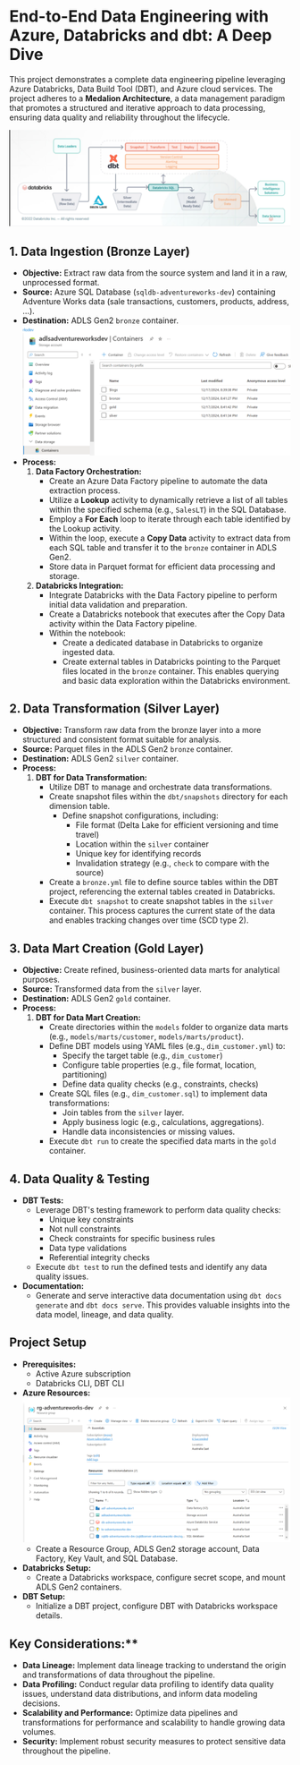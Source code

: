 # End-to-End Data Engineering with Azure, Databricks and dbt: A Deep Dive

This project demonstrates a complete data engineering pipeline leveraging Azure Databricks, Data Build Tool (DBT), and Azure cloud services. The project adheres to a **Medalion Architecture**, a data management paradigm that promotes a structured and iterative approach to data processing, ensuring data quality and reliability throughout the lifecycle.

![Medalion Architecture.png](https://github.com/phungthibacha/adventureworks_dbt_databricks/blob/master/Medalion%20Architecture.png)

## 1. Data Ingestion (Bronze Layer)

* **Objective:** Extract raw data from the source system and land it in a raw, unprocessed format.
* **Source:** Azure SQL Database (`sqldb-adventureworks-dev`) containing Adventure Works data (sale transactions, customers, products, address, ...).
* **Destination:** ADLS Gen2 `bronze` container.
![ADLS Gen 2 Storage.png](https://github.com/phungthibacha/adventureworks_dbt_databricks/blob/master/ADLS%20Gen%202%20Storage.png)
* **Process:**
    1. **Data Factory Orchestration:**
        - Create an Azure Data Factory pipeline to automate the data extraction process.
        - Utilize a **Lookup** activity to dynamically retrieve a list of all tables within the specified schema (e.g., `SalesLT`) in the SQL Database.
        - Employ a **For Each** loop to iterate through each table identified by the Lookup activity.
        - Within the loop, execute a **Copy Data** activity to extract data from each SQL table and transfer it to the `bronze` container in ADLS Gen2.
        - Store data in Parquet format for efficient data processing and storage.
    2. **Databricks Integration:**
        - Integrate Databricks with the Data Factory pipeline to perform initial data validation and preparation.
        - Create a Databricks notebook that executes after the Copy Data activity within the Data Factory pipeline.
        - Within the notebook:
            - Create a dedicated database in Databricks to organize ingested data.
            - Create external tables in Databricks pointing to the Parquet files located in the `bronze` container. This enables querying and basic data exploration within the Databricks environment.

## 2. Data Transformation (Silver Layer)

* **Objective:** Transform raw data from the bronze layer into a more structured and consistent format suitable for analysis.
* **Source:** Parquet files in the ADLS Gen2 `bronze` container.
* **Destination:** ADLS Gen2 `silver` container.
* **Process:**
    1. **DBT for Data Transformation:**
        - Utilize DBT to manage and orchestrate data transformations.
        - Create snapshot files within the `dbt/snapshots` directory for each dimension table. 
            - Define snapshot configurations, including:
                - File format (Delta Lake for efficient versioning and time travel)
                - Location within the `silver` container
                - Unique key for identifying records
                - Invalidation strategy (e.g., `check` to compare with the source)
        - Create a `bronze.yml` file to define source tables within the DBT project, referencing the external tables created in Databricks.
        - Execute `dbt snapshot` to create snapshot tables in the `silver` container. This process captures the current state of the data and enables tracking changes over time (SCD type 2).

## 3. Data Mart Creation (Gold Layer)

* **Objective:** Create refined, business-oriented data marts for analytical purposes.
* **Source:** Transformed data from the `silver` layer.
* **Destination:** ADLS Gen2 `gold` container.
* **Process:**
    1. **DBT for Data Mart Creation:**
        - Create directories within the `models` folder to organize data marts (e.g., `models/marts/customer`, `models/marts/product`).
        - Define DBT models using YAML files (e.g., `dim_customer.yml`) to:
            - Specify the target table (e.g., `dim_customer`)
            - Configure table properties (e.g., file format, location, partitioning)
            - Define data quality checks (e.g., constraints, checks)
        - Create SQL files (e.g., `dim_customer.sql`) to implement data transformations:
            - Join tables from the `silver` layer.
            - Apply business logic (e.g., calculations, aggregations).
            - Handle data inconsistencies or missing values.
        - Execute `dbt run` to create the specified data marts in the `gold` container.

## 4. Data Quality & Testing

* **DBT Tests:**
    - Leverage DBT's testing framework to perform data quality checks:
        - Unique key constraints
        - Not null constraints
        - Check constraints for specific business rules
        - Data type validations
        - Referential integrity checks
    - Execute `dbt test` to run the defined tests and identify any data quality issues.
* **Documentation:**
    - Generate and serve interactive data documentation using `dbt docs generate` and `dbt docs serve`. This provides valuable insights into the data model, lineage, and data quality.

## Project Setup

* **Prerequisites:**
    - Active Azure subscription
    - Databricks CLI, DBT CLI 
* **Azure Resources:**
![Azure Resource Groups.png](https://github.com/phungthibacha/adventureworks_dbt_databricks/blob/master/Azure%20Resource%20Groups.png)
    - Create a Resource Group, ADLS Gen2 storage account, Data Factory, Key Vault, and SQL Database.
* **Databricks Setup:**
    - Create a Databricks workspace, configure secret scope, and mount ADLS Gen2 containers.
* **DBT Setup:**
    - Initialize a DBT project, configure DBT with Databricks workspace details.

## Key Considerations:**

* **Data Lineage:** Implement data lineage tracking to understand the origin and transformations of data throughout the pipeline.
* **Data Profiling:** Conduct regular data profiling to identify data quality issues, understand data distributions, and inform data modeling decisions.
* **Scalability and Performance:** Optimize data pipelines and transformations for performance and scalability to handle growing data volumes.
* **Security:** Implement robust security measures to protect sensitive data throughout the pipeline.
